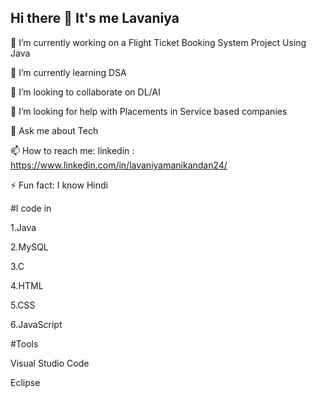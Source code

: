 ## Hi there 👋 It's me Lavaniya

<!--
**lavaniyamanikandan/lavaniyamanikandan** is a ✨ _special_ ✨ repository because its `README.md` (this file) appears on your GitHub profile.

Here are some ideas to get you started:

🔭 I’m currently working on a Flight Ticket Booking System Project Using Java
🌱 I’m currently learning DSA
👯 I’m looking to collaborate on DL/AI
🤔 I’m looking for help with Placements in Service based companies
💬 Ask me about Tech
📫 How to reach me: linkedin : https://www.linkedin.com/in/lavaniyamanikandan24/
⚡ Fun fact: I know Hindi
--> 
🔭 I’m currently working on a Flight Ticket Booking System Project Using Java

🌱 I’m currently learning DSA

👯 I’m looking to collaborate on DL/AI

🤔 I’m looking for help with Placements in Service based companies

💬 Ask me about Tech

📫 How to reach me: linkedin : https://www.linkedin.com/in/lavaniyamanikandan24/

⚡ Fun fact: I know Hindi

#I code in 

1.Java

2.MySQL

3.C

4.HTML

5.CSS

6.JavaScript


#Tools

  Visual Studio Code
  
  Eclipse
  

